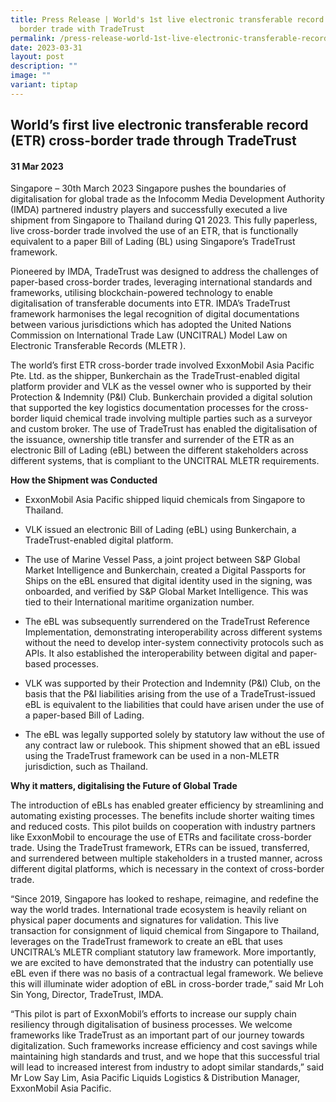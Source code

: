 ```yaml
---
title: Press Release | World's 1st live electronic transferable record cross
  border trade with TradeTrust
permalink: /press-release-world-1st-live-electronic-transferable-record-cross-border-trade-through-tradetrust/
date: 2023-03-31
layout: post
description: ""
image: ""
variant: tiptap
---
```

<h2>World’s first live electronic transferable record (ETR) cross-border trade through TradeTrust</h2>
<h4>31 Mar 2023</h4>
<p>Singapore – 30th March 2023 Singapore pushes the boundaries of digitalisation
for global trade as the Infocomm Media Development Authority (IMDA) partnered
industry players and successfully executed a live shipment from Singapore
to Thailand during Q1 2023. This fully paperless, live cross-border trade
involved the use of an ETR, that is functionally equivalent to a paper
Bill of Lading (BL) using Singapore’s TradeTrust framework.</p>
<p>Pioneered by IMDA, TradeTrust was designed to address the challenges of
paper-based cross-border trades, leveraging international standards and
frameworks, utilising blockchain-powered technology to enable digitalisation
of transferable documents into ETR. IMDA’s TradeTrust framework harmonises
the legal recognition of digital documentations between various jurisdictions
which has adopted the United Nations Commission on International Trade
Law (UNCITRAL) Model Law on Electronic Transferable Records (MLETR ).</p>
<p>The world’s first ETR cross-border trade involved ExxonMobil Asia Pacific
Pte. Ltd. as the shipper, Bunkerchain as the TradeTrust-enabled digital
platform provider and VLK as the vessel owner who is supported by their
Protection &amp; Indemnity (P&amp;I) Club. Bunkerchain provided a digital
solution that supported the key logistics documentation processes for the
cross-border liquid chemical trade involving multiple parties such as a
surveyor and custom broker. The use of TradeTrust has enabled the digitalisation
of the issuance, ownership title transfer and surrender of the ETR as an
electronic Bill of Lading (eBL) between the different stakeholders across
different systems, that is compliant to the UNCITRAL MLETR requirements.</p>
<p><strong>How the Shipment was Conducted</strong>
</p>
<ul data-tight="true" class="tight">
<li>
<p>ExxonMobil Asia Pacific shipped liquid chemicals from Singapore to Thailand.</p>
</li>
<li>
<p>VLK issued an electronic Bill of Lading (eBL) using Bunkerchain, a TradeTrust-enabled
digital platform.</p>
</li>
<li>
<p>The use of Marine Vessel Pass, a joint project between S&amp;P Global
Market Intelligence and Bunkerchain, created a Digital Passports for Ships
on the eBL ensured that digital identity used in the signing, was onboarded,
and verified by S&amp;P Global Market Intelligence. This was tied to their
International maritime organization number.</p>
</li>
<li>
<p>The eBL was subsequently surrendered on the TradeTrust Reference Implementation,
demonstrating interoperability across different systems without the need
to develop inter-system connectivity protocols such as APIs. It also established
the interoperability between digital and paper-based processes.</p>
</li>
<li>
<p>VLK was supported by their Protection and Indemnity (P&amp;I) Club, on
the basis that the P&amp;I liabilities arising from the use of a TradeTrust-issued
eBL is equivalent to the liabilities that could have arisen under the use
of a paper-based Bill of Lading.</p>
</li>
<li>
<p>The eBL was legally supported solely by statutory law without the use
of any contract law or rulebook. This shipment showed that an eBL issued
using the TradeTrust framework can be used in a non-MLETR jurisdiction,
such as Thailand.</p>
</li>
</ul>
<p><strong>Why it matters, digitalising the Future of Global Trade</strong>
</p>
<p>The introduction of eBLs has enabled greater efficiency by streamlining
and automating existing processes. The benefits include shorter waiting
times and reduced costs. This pilot builds on cooperation with industry
partners like ExxonMobil to encourage the use of ETRs and facilitate cross-border
trade. Using the TradeTrust framework, ETRs can be issued, transferred,
and surrendered between multiple stakeholders in a trusted manner, across
different digital platforms, which is necessary in the context of cross-border
trade.</p>
<p>“Since 2019, Singapore has looked to reshape, reimagine, and redefine
the way the world trades. International trade ecosystem is heavily reliant
on physical paper documents and signatures for validation. This live transaction
for consignment of liquid chemical from Singapore to Thailand, leverages
on the TradeTrust framework to create an eBL that uses UNCITRAL’s MLETR
compliant statutory law framework. More importantly, we are excited to
have demonstrated that the industry can potentially use eBL even if there
was no basis of a contractual legal framework. We believe this will illuminate
wider adoption of eBL in cross-border trade,” said Mr Loh Sin Yong, Director,
TradeTrust, IMDA.</p>
<p>“This pilot is part of ExxonMobil’s efforts to increase our supply chain
resiliency through digitalisation of business processes. We welcome frameworks
like TradeTrust as an important part of our journey towards digitalization.
Such frameworks increase efficiency and cost savings while maintaining
high standards and trust, and we hope that this successful trial will lead
to increased interest from industry to adopt similar standards,” said Mr
Low Say Lim, Asia Pacific Liquids Logistics &amp; Distribution Manager,
ExxonMobil Asia Pacific.</p>
<p></p>
